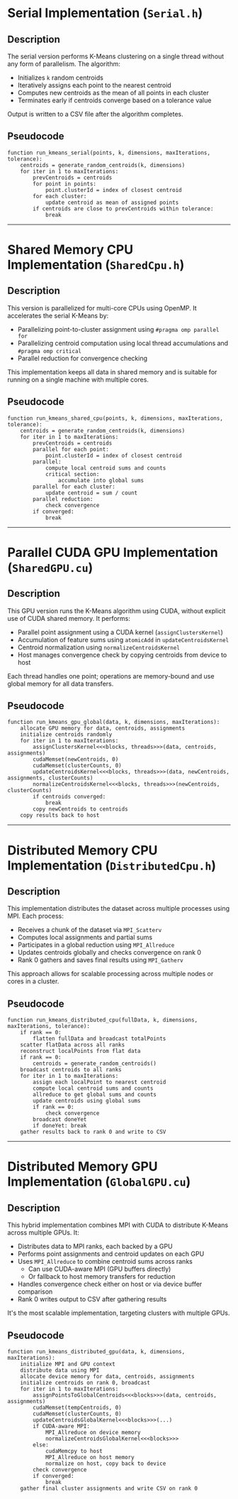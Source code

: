 # Serial Implementation (`Serial.h`)

## Description

The serial version performs K-Means clustering on a single thread without any form of parallelism. The algorithm:
- Initializes `k` random centroids
- Iteratively assigns each point to the nearest centroid
- Computes new centroids as the mean of all points in each cluster
- Terminates early if centroids converge based on a tolerance value

Output is written to a CSV file after the algorithm completes.

## Pseudocode
```
function run_kmeans_serial(points, k, dimensions, maxIterations, tolerance):
    centroids = generate_random_centroids(k, dimensions)
    for iter in 1 to maxIterations:
        prevCentroids = centroids
        for point in points:
            point.clusterId = index of closest centroid
        for each cluster:
            update centroid as mean of assigned points
        if centroids are close to prevCentroids within tolerance:
            break
```
---

# Shared Memory CPU Implementation (`SharedCpu.h`)

## Description

This version is parallelized for multi-core CPUs using OpenMP. It accelerates the serial K-Means by:
- Parallelizing point-to-cluster assignment using `#pragma omp parallel for`
- Parallelizing centroid computation using local thread accumulations and `#pragma omp critical`
- Parallel reduction for convergence checking

This implementation keeps all data in shared memory and is suitable for running on a single machine with multiple cores.

## Pseudocode
```
function run_kmeans_shared_cpu(points, k, dimensions, maxIterations, tolerance):
    centroids = generate_random_centroids(k, dimensions)
    for iter in 1 to maxIterations:
        prevCentroids = centroids
        parallel for each point:
            point.clusterId = index of closest centroid
        parallel:
            compute local centroid sums and counts
            critical section:
                accumulate into global sums
        parallel for each cluster:
            update centroid = sum / count
        parallel reduction:
            check convergence
        if converged:
            break
```
---

# Parallel CUDA GPU Implementation (`SharedGPU.cu`)

## Description

This GPU version runs the K-Means algorithm using CUDA, without explicit use of CUDA shared memory. It performs:
- Parallel point assignment using a CUDA kernel (`assignClustersKernel`)
- Accumulation of feature sums using `atomicAdd` in `updateCentroidsKernel`
- Centroid normalization using `normalizeCentroidsKernel`
- Host manages convergence check by copying centroids from device to host

Each thread handles one point; operations are memory-bound and use global memory for all data transfers.

## Pseudocode
```
function run_kmeans_gpu_global(data, k, dimensions, maxIterations):
    allocate GPU memory for data, centroids, assignments
    initialize centroids randomly
    for iter in 1 to maxIterations:
        assignClustersKernel<<<blocks, threads>>>(data, centroids, assignments)
        cudaMemset(newCentroids, 0)
        cudaMemset(clusterCounts, 0)
        updateCentroidsKernel<<<blocks, threads>>>(data, newCentroids, assignments, clusterCounts)
        normalizeCentroidsKernel<<<blocks, threads>>>(newCentroids, clusterCounts)
        if centroids converged:
            break
        copy newCentroids to centroids
    copy results back to host
```
---

# Distributed Memory CPU Implementation (`DistributedCpu.h`)

## Description

This implementation distributes the dataset across multiple processes using MPI. Each process:
- Receives a chunk of the dataset via `MPI_Scatterv`
- Computes local assignments and partial sums
- Participates in a global reduction using `MPI_Allreduce`
- Updates centroids globally and checks convergence on rank 0
- Rank 0 gathers and saves final results using `MPI_Gatherv`

This approach allows for scalable processing across multiple nodes or cores in a cluster.

## Pseudocode
```
function run_kmeans_distributed_cpu(fullData, k, dimensions, maxIterations, tolerance):
    if rank == 0:
        flatten fullData and broadcast totalPoints
    scatter flatData across all ranks
    reconstruct localPoints from flat data
    if rank == 0:
        centroids = generate_random_centroids()
    broadcast centroids to all ranks
    for iter in 1 to maxIterations:
        assign each localPoint to nearest centroid
        compute local centroid sums and counts
        allreduce to get global sums and counts
        update centroids using global sums
        if rank == 0:
            check convergence
        broadcast doneYet
        if doneYet: break
    gather results back to rank 0 and write to CSV
```
---

# Distributed Memory GPU Implementation (`GlobalGPU.cu`)

## Description

This hybrid implementation combines MPI with CUDA to distribute K-Means across multiple GPUs. It:
- Distributes data to MPI ranks, each backed by a GPU
- Performs point assignments and centroid updates on each GPU
- Uses `MPI_Allreduce` to combine centroid sums across ranks
  - Can use CUDA-aware MPI (GPU buffers directly)
  - Or fallback to host memory transfers for reduction
- Handles convergence check either on host or via device buffer comparison
- Rank 0 writes output to CSV after gathering results

It's the most scalable implementation, targeting clusters with multiple GPUs.

## Pseudocode
```
function run_kmeans_distributed_gpu(data, k, dimensions, maxIterations):
    initialize MPI and GPU context
    distribute data using MPI
    allocate device memory for data, centroids, assignments
    initialize centroids on rank 0, broadcast
    for iter in 1 to maxIterations:
        assignPointsToGlobalCentroids<<<blocks>>>(data, centroids, assignments)
        cudaMemset(tempCentroids, 0)
        cudaMemset(clusterCounts, 0)
        updateCentroidsGlobalKernel<<<blocks>>>(...)
        if CUDA-aware MPI:
            MPI_Allreduce on device memory
            normalizeCentroidsGlobalKernel<<<blocks>>>
        else:
            cudaMemcpy to host
            MPI_Allreduce on host memory
            normalize on host, copy back to device
        check convergence
        if converged:
            break
    gather final cluster assignments and write CSV on rank 0
```